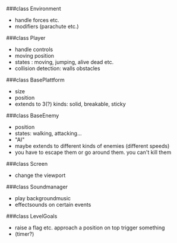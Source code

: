###class Environment
+ handle forces etc.
+ modifiers (parachute etc.)

###class Player
+ handle controls 
+ moving position
+ states : moving, jumping, alive dead etc.
+ collision detection: walls obstacles

###class BasePlattform
+ size
+ position
+  extends to 3(?) kinds: solid, breakable, sticky

###class BaseEnemy
+ position
+ states: walking, attacking...
+  "AI"
+  maybe extends to different kinds of enemies (different speeds)
+  you have to escape them or go around them. you can't kill them

###class Screen
+ change the viewport

###class Soundmanager
+  play backgroundmusic
+  effectsounds on certain events

###class LevelGoals
+ raise a flag etc. approach a position on top trigger something
+  (timer?)
